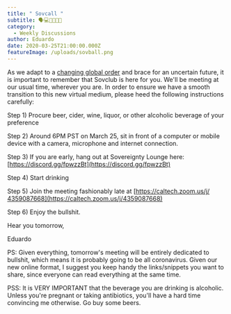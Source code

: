 ```yaml
---
title: " Sovcall "
subtitle: 🗣️💻🤙📞📱🎤
category:
  - Weekly Discussions
author: Eduardo
date: 2020-03-25T21:00:00.000Z
featureImage: /uploads/sovball.png
---
```

As we adapt to a [changing global order](https://www.ft.com/content/19d90308-6858-11ea-a3c9-1fe6fedcca75) and brace for an uncertain future, it is important to remember that Sovclub is here for you. We'll be meeting at our usual time, wherever you are. In order to ensure we have a smooth transition to this new virtual medium, please heed the following instructions carefully:



Step 1) Procure beer, cider, wine, liquor, or other alcoholic beverage of your preference

Step 2) Around 6PM PST on March 25, sit in front of a computer or mobile device with a camera, microphone and internet connection.

Step 3) If you are early, hang out at Sovereignty Lounge here: [https://discord.gg/​fpwzzBt](https://discord.gg/fpwzzBt)

Step 4) Start drinking

Step 5) Join the meeting fashionably late at [https://caltech.zoom.us/j/​4359087668](https://caltech.zoom.us/j/4359087668)

Step 6) Enjoy the bullshit.



Hear you tomorrow,



Eduardo





PS: Given everything, tomorrow's meeting will be entirely dedicated to bullshit, which means it is probably going to be all coronavirus. Given our new online format, I suggest you keep handy the links/snippets you want to share, since everyone can read everything at the same time.



PSS: It is VERY IMPORTANT that the beverage you are drinking is alcoholic. Unless you're pregnant or taking antibiotics, you'll have a hard time convincing me otherwise. Go buy some beers.